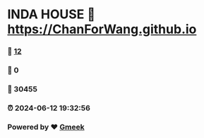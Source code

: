 # INDA HOUSE :link: https://ChanForWang.github.io 
### :page_facing_up: [12](https://ChanForWang.github.io/tag.html) 
### :speech_balloon: 0 
### :hibiscus: 30455 
### :alarm_clock: 2024-06-12 19:32:56 
### Powered by :heart: [Gmeek](https://github.com/Meekdai/Gmeek)
